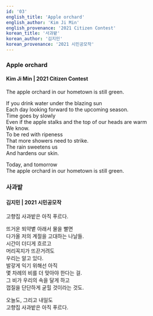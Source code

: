 ```yaml
---
id: '03'
english_title: 'Apple orchard'
english_author: 'Kim Ji Min'
english_provenance: '2021 Citizen Contest'
korean_title: '사과밭'
korean_author: '김지민'
korean_provenance: '2021 시민공모작'
---
```

### Apple orchard

#### Kim Ji Min | 2021 Citizen Contest

The apple orchard in our hometown is still green.

If you drink water under the blazing sun\
Each day looking forward to the upcoming season.\
Time goes by slowly\
Even if the apple stalks and the top of our heads are warm\
We know.\
To be red with ripeness\
That more showers need to strike.\
The rain sweetens us\
And hardens our skin.

Today, and tomorrow\
The apple orchard in our hometown is still green.

### 사과밭

#### 김지민 | 2021 시민공모작

고향집 사과밭은 아직 푸르다.

뜨거운 뙤약볕 아래서 물을 빨면 \
다가올 저의 계절을 고대하는 나날들.\
시간이 더디게 흐르고 \
머리꼭지가 뜨끈거려도 \
우리는 알고 있다. \
발갛게 익기 위해선 아직 \
몇 차례의 비를 더 맞아야 한다는 걸. \
그 비가 우리의 속을 달게 하고 \
껍질을 단단하게 굳힐 것이라는 것도.

오늘도, 그리고 내일도 \
고향집 사과밭은 아직 푸르다.
